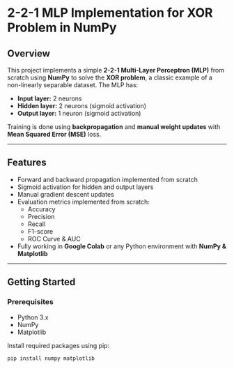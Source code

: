 # 2-2-1 MLP Implementation for XOR Problem in NumPy

## Overview
This project implements a simple **2-2-1 Multi-Layer Perceptron (MLP)** from scratch using **NumPy** to solve the **XOR problem**, a classic example of a non-linearly separable dataset. The MLP has:

- **Input layer:** 2 neurons  
- **Hidden layer:** 2 neurons (sigmoid activation)  
- **Output layer:** 1 neuron (sigmoid activation)  

Training is done using **backpropagation** and **manual weight updates** with **Mean Squared Error (MSE)** loss.

---

## Features

- Forward and backward propagation implemented from scratch  
- Sigmoid activation for hidden and output layers  
- Manual gradient descent updates  
- Evaluation metrics implemented from scratch:
  - Accuracy
  - Precision
  - Recall
  - F1-score
  - ROC Curve & AUC  
- Fully working in **Google Colab** or any Python environment with **NumPy & Matplotlib**

---

## Getting Started

### Prerequisites
- Python 3.x  
- NumPy  
- Matplotlib  

Install required packages using pip:

```bash
pip install numpy matplotlib
